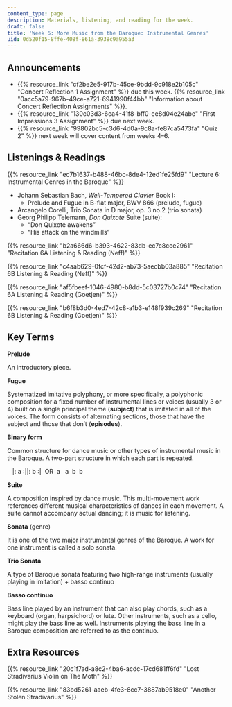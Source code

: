 ```yaml
---
content_type: page
description: Materials, listening, and reading for the week.
draft: false
title: 'Week 6: More Music from the Baroque: Instrumental Genres'
uid: 0d520f15-8ffe-408f-861a-3938c9a955a3
---
```

## Announcements

- {{% resource_link "cf2be2e5-917b-45ce-9bdd-9c918e2b105c" "Concert Reflection 1 Assignment" %}} due this week. {{% resource_link "0acc5a79-967b-49ce-a721-6941990f44bb" "Information about Concert Reflection Assignments" %}}. 
- {{% resource_link "130c03d3-6ca4-41f8-bff0-ee8d04e24abe" "First Impressions 3 Assignment" %}} due next week.
- {{% resource_link "99802bc5-c3d6-4d0a-9c8a-fe87ca5473fa" "Quiz 2" %}} next week will cover content from weeks 4–6.

## Listenings & Readings

{{% resource_link "ec7b1637-b488-46bc-8de4-12ed1fe25fd9" "Lecture 6: Instrumental Genres in the Baroque" %}}

- Johann Sebastian Bach, *Well*\-*Tempered* *Clavier* Book I: 
    - Prelude and Fugue in B-flat major, BWV 866 (prelude, fugue)
- Arcangelo Corelli, Trio Sonata in D major, op. 3 no.2 (trio sonata)
- Georg Philipp Telemann, *Don Quixote* Suite (suite):
    - “Don Quixote awakens”  
    - “His attack on the windmills” 

{{% resource_link "b2a666d6-b393-4622-83db-ec7c8cce2961" "Recitation 6A Listening & Reading (Neff)" %}}

{{% resource_link "c4aab629-0fcf-42d2-ab73-5aecbb03a885" "Recitation 6B Listening & Reading (Neff)" %}}

{{% resource_link "af5fbeef-1046-4980-b8dd-5c03727b0c74" "Recitation 6A Listening & Reading (Goetjen)" %}}

{{% resource_link "b6f8b3d0-4ed7-42c8-a1b3-e148f939c269" "Recitation 6B Listening & Reading (Goetjen)" %}}

## Key Terms

**Prelude**  

An introductory piece. 

**Fugue**  

Systematized imitative polyphony, or more specifically, a polyphonic composition for a fixed number of instrumental lines or voices (usually 3 or 4) built on a single principal theme (**subject**) that is imitated in all of the voices. The form consists of alternating sections, those that have the subject and those that don’t (**episodes**). 

**Binary form** 

Common structure for dance music or other types of instrumental music in the Baroque. A two-part structure in which each part is repeated. 

   |: a :||: b :|  OR  a   a  b  b  

**Suite** 

A composition inspired by dance music. This multi-movement work references different musical characteristics of dances in each movement. A suite cannot accompany actual dancing; it is music for listening. 

**Sonata** (genre)  

It is one of the two major instrumental genres of the Baroque. A work for one instrument is called a solo sonata.  

**Trio Sonata**  

A type of Baroque sonata featuring two high-range instruments (usually playing in imitation) + basso continuo 

**Basso continuo**  

Bass line played by an instrument that can also play chords, such as a keyboard (organ, harpsichord) or lute. Other instruments, such as a cello, might play the bass line as well. Instruments playing the bass line in a Baroque composition are referred to as the continuo.

## Extra Resources

{{% resource_link "20c1f7ad-a8c2-4ba6-acdc-17cd681ff6fd" "Lost Stradivarius Violin on The Moth" %}}

{{% resource_link "83bd5261-aaeb-4fe3-8cc7-3887ab9518e0" "Another Stolen Stradivarius" %}}